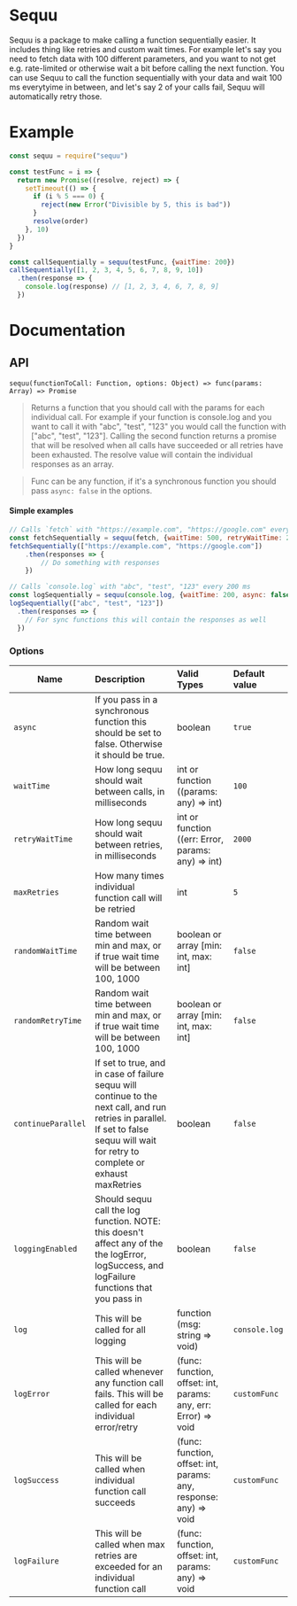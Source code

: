 # Sequu
Sequu is a package to make calling a function sequentially easier. It includes thing like retries and custom wait times. For example let's say you need to fetch data with 100 different parameters, and you want to not get e.g. rate-limited or otherwise wait a bit before calling the next function. You can use Sequu to call the function sequentially with your data and wait 100 ms everytyime in between, and let's say 2 of your calls fail, Sequu will automatically retry those.


# Example

```javascript
const sequu = require("sequu")

const testFunc = i => {
  return new Promise((resolve, reject) => {
    setTimeout(() => {
      if (i % 5 === 0) {
        reject(new Error("Divisible by 5, this is bad"))
      }
      resolve(order)
    }, 10)
  }) 
}

const callSequentially = sequu(testFunc, {waitTime: 200})
callSequentially([1, 2, 3, 4, 5, 6, 7, 8, 9, 10])
  .then(response => {
    console.log(response) // [1, 2, 3, 4, 6, 7, 8, 9]
  })
```

# Documentation

## API

`sequu(functionToCall: Function, options: Object) => func(params: Array) => Promise`
> Returns a function that you should call with the params for each individual call. For example if your function is console.log and you want to call it with "abc", "test", "123" you would call the function with ["abc", "test", "123"]. Calling the second function returns a promise that will be resolved when all calls have succeeded or all retries have been exhausted. The resolve value will contain the individual responses as an array.

> Func can be any function, if it's a synchronous function you should pass `async: false` in the options.

#### Simple examples
```javascript
// Calls `fetch` with "https://example.com", "https://google.com" every 500 ms, and in case of failure waits 2000 ms, and retries maximum of three times
const fetchSequentially = sequu(fetch, {waitTime: 500, retryWaitTime: 2000, maxRetries: 3})
fetchSequentially(["https://example.com", "https://google.com"])
    .then(responses => {
        // Do something with responses
    })
```

```javascript
// Calls `console.log` with "abc", "test", "123" every 200 ms
const logSequentially = sequu(console.log, {waitTime: 200, async: false})
logSequentially(["abc", "test", "123"])
  .then(responses => {
    // For sync functions this will contain the responses as well
  })
```

### Options

| Name             | Description           | Valid Types  | Default value |
| -----------------|:----------------------|:-------------| :-------------|
| `async`            | If you pass in a synchronous function this should be set to false. Otherwise it should be true. | boolean | `true` |
| `waitTime`         | How long sequu should wait between calls, in milliseconds | int or function ((params: any) => int) | `100` |
| `retryWaitTime`    | How long sequu should wait between retries, in milliseconds | int or function ((err: Error, params: any) => int) | `2000` |
| `maxRetries`       | How many times individual function call will be retried | int | `5` |
| `randomWaitTime`   | Random wait time between min and max, or if true wait time will be between 100, 1000 | boolean or array [min: int, max: int] | `false` |
| `randomRetryTime`  | Random wait time between min and max, or if true wait time will be between 100, 1000 | boolean or array [min: int, max: int] | `false` |
| `continueParallel` | If set to true, and in case of failure sequu will continue to the next call, and run retries in parallel. If set to false sequu will wait for retry to complete or exhaust maxRetries | boolean | `false` |
| `loggingEnabled`   | Should sequu call the log function. NOTE: this doesn't affect any of the the logError, logSuccess, and logFailure functions that you pass in | boolean | `false` |
| `log`              | This will be called for all logging | function (msg: string => void) | `console.log` |
| `logError`         | This will be called whenever any function call fails. This will be called for each individual error/retry | (func: function, offset: int, params: any, err: Error) => void | `customFunc` |
| `logSuccess`       | This will be called when individual function call succeeds | (func: function, offset: int, params: any, response: any) => void | `customFunc` |
| `logFailure`       | This will be called when max retries are exceeded for an individual function call | (func: function, offset: int, params: any) => void | `customFunc` |

